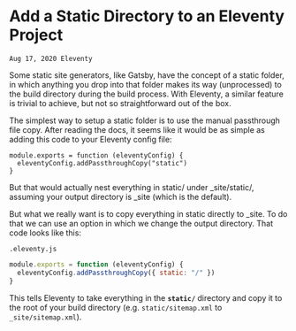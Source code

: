# Add a Static Directory to an Eleventy Project

    Aug 17, 2020 Eleventy

  Some static site generators, like Gatsby, have the concept of a static folder, 
  in which anything you drop into that folder makes its way (unprocessed) to the 
  build directory during the build process.
  With Eleventy, a similar feature is trivial to achieve, but not so straightforward out of the box.

The simplest way to setup a static folder is to use the manual passthrough file copy. After reading the docs, it seems like it would be as simple as adding this code to your Eleventy config file:
```
module.exports = function (eleventyConfig) {
  eleventyConfig.addPassthroughCopy("static")
}
```
But that would actually nest everything in static/ under _site/static/, assuming your output directory is _site (which is the default).

But what we really want is to copy everything in static directly to _site. To do that we can use an option in which we change the output directory. That code looks like this:

`.eleventy.js`
```javascript
module.exports = function (eleventyConfig) {
  eleventyConfig.addPassthroughCopy({ static: "/" })
}
```
This tells Eleventy to take everything in the __`static/`__ directory and copy it to the root of your build directory (e.g. `static/sitemap.xml` to `_site/sitemap.xml`).

<!-- <dl>
  <dt>Definition list</dt>
  <dd>Is something people use sometimes.</dd>

  <dt>Markdown in HTML</dt>
  <dd>Does *not* work **very** well. Use HTML <em>tags</em>.</dd>
</dl> -->
